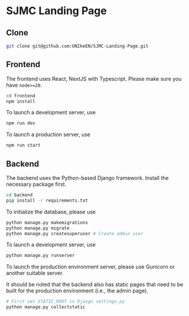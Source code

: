# SJMC Landing Page

## Clone

```bash
git clone git@github.com:UNIkeEN/SJMC-Landing-Page.git
```

## Frontend

The frontend uses React, NextJS with Typescript. Please make sure you have `node>=20`.

```bash
cd frontend
npm install
```

To launch a development server, use

```bash
npm run dev
```

To launch a production server, use

```bash
npm run start
```

## Backend

The backend uses the Python-based Django framework. Install the necessary package first.

```bash
cd backend
pip install -r requirements.txt
```

To initialize the database, please use

```bash
python manage.py makemigrations
python manage.py migrate
python manage.py createsuperuser # Create admin user
```

To launch a development server, use

```bash
python manage.py runserver
```

To launch the production environment server, please use Gunicorn or another suitable server.

It should be noted that the backend also has static pages that need to be built for the production environment (i.e., the admin page).

```bash
# First set STATIC_ROOT in Django settings.py
python manage.py collectstatic
```

